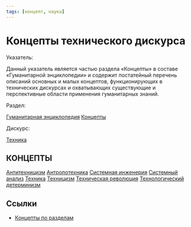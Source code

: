 ```yaml
---
tags: [концепт, наука]
---
```

# Концепты технического дискурса

Указатель:

Данный указатель является частью раздела «Концепты» в составе «Гуманитарной энциклопедии» и содержит постатейный перечень описаний основных и малых концептов, функционирующих в технических дискурсах и охватывающих существующие и перспективные области применения гуманитарных знаний.

Раздел:

[Гуманитарная энциклопедия](https://gtmarket.ru/encyclopedia/)  [Концепты](https://gtmarket.ru/concepts/)

Дискурс:

[Техника](https://gtmarket.ru/concepts/6877)

## КОНЦЕПТЫ

[Антитехницизм](Антитехницизм.md)
[Антропотехника](Антропотехника.md)
[Системная инженерия](Системная%20инженерия.md)
[Системный анализ](Системный%20анализ.md)
[Техника](Техника.md)
[Техницизм](Техницизм.md)
[Техническая революция](Техническая%20революция.md)
[Технологический детерминизм](Технологический%20детерминизм.md)

## Ссылки

* [Концепты по разделам](Концепты%20по%20разделам.md)
